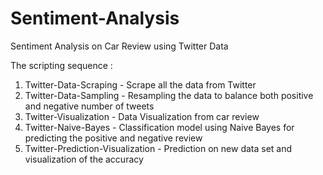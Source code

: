 # Sentiment-Analysis
Sentiment Analysis on Car Review using Twitter Data

The scripting sequence :

1. Twitter-Data-Scraping - Scrape all the data from Twitter
2. Twitter-Data-Sampling - Resampling the data to balance both positive and negative number of tweets
3. Twitter-Visualization - Data Visualization from car review
4. Twitter-Naive-Bayes - Classification model using Naive Bayes for predicting the positive and negative review
5. Twitter-Prediction-Visualization - Prediction on new data set and visualization of the accuracy
